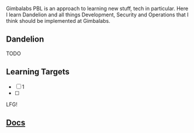 Gimbalabs PBL is an approach to learning new stuff, tech in particular.
Here I learn Dandelion and all things Development, Security and Operations that I think should be implemented at Gimbalabs.

## Dandelion
TODO

## Learning Targets
- [ ] 1
- [ ] 


LFG!

##  [Docs](https://github.com/aleeusgr/gimbalabs-dandelion-pbl/discussions/7)
